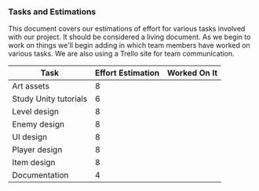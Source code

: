 ### Tasks and Estimations

This document covers our estimations of effort for various tasks involved with our project. It should be considered a living document. As we begin to work on things we'll begin adding in which team members have worked on various tasks. We are also using a Trello site for team communication. 

| Task			| Effort Estimation	| Worked On It	|
| -----			| -----			| -----		|
| Art assets 		| 8			|		|
| Study Unity tutorials	| 6			|		|	
| Level design 		| 8			|		|
| Enemy design 		| 8			|		|
| UI design 		| 8			|		|
| Player design 	| 8			|		|
| Item design 		| 8			|		|
| Documentation 	| 4			|		|
